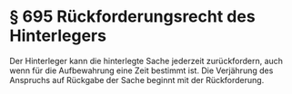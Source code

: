 # § 695 Rückforderungsrecht des Hinterlegers
Der Hinterleger kann die hinterlegte Sache jederzeit zurückfordern, auch wenn für die Aufbewahrung eine Zeit bestimmt ist. Die Verjährung des Anspruchs auf Rückgabe der Sache beginnt mit der Rückforderung.